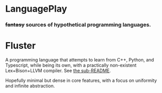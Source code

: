 # LanguagePlay

### ~~fantasy~~ sources of hypothetical programming languages.


# Fluster

A programming language that attempts to learn from C++, Python,
and Typescript, while being its own, with a practically non-existent
Lex+Bison+LLVM compiler. See [the sub-README](Fluster/README.md).

Hopefully minimal but dense in core features, with a focus on
uniformity and infinite abstraction.
